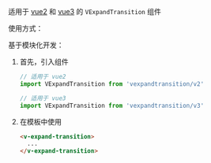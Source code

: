 适用于 [vue2](https://v2.vuejs.org/) 和 [vue3](https://vuejs.org/) 的 `VExpandTransition` 组件

使用方式：

基于模块化开发：

   1. 首先，引入组件
      ```javascript
      // 适用于 vue2
      import VExpandTransition from 'vexpandtransition/v2'
      
      // 适用于 vue3
      import VExpandTransition from 'vexpandtransition/v3'
      ```
   2. 在模板中使用
      ```html
      <v-expand-transition>
        ...
      </v-expand-transition>
      ```

